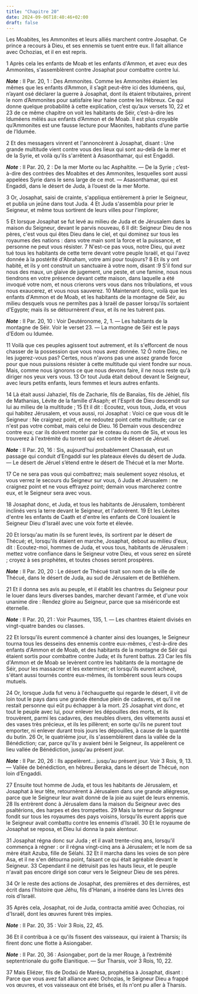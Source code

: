 ```yaml
---
title: "Chapitre 20"
date: 2024-09-06T18:40:46+02:00
draft: false
---
```



Les Moabites, les Ammonites et leurs alliés marchent contre Josaphat.
Ce prince a recours à Dieu, et ses ennemis se tuent entre eux.
Il fait alliance avec Ochozias, et il en est repris.


1 Après cela les enfants de Moab et les enfants d'Ammon, et avec eux des Ammonites, s'assemblèrent contre Josaphat pour combattre contre lui.

***Note*** :  II Par. 20, 1 : Des Ammonites. Comme les Ammonites étaient les mêmes que les enfants d’Ammon, il s’agit peut-être ici des Iduméens, qui, n’ayant osé déclarer la guerre à Josaphat, dont ils étaient tributaires, prirent le nom d’Ammonites pour satisfaire leur haine contre les Hébreux. Ce qui donne quelque probabilité à cette explication, c’est qu’aux versets 10, 22 et 23 de ce même chapitre on voit les habitants de Séir, c’est-à-dire les Iduméens mêlés aux enfants d’Ammon et de Moab. Il est plus croyable qu’Ammonites est une fausse lecture pour Maonites, habitants d’une partie de l’Idumée.

2 Et des messagers vinrent et l'annoncèrent à Josaphat, disant : Une grande multitude vient contre vous des lieux qui sont au-delà de la mer et de la Syrie, et voilà qu'ils s'arrêtent à Asasonthamar, qui est Engaddi.

***Note*** :  II Par. 20, 2 : De la mer Morte ou lac Asphaltite. ― De la Syrie ; c’est-à-dire des contrées des Moabites et des Ammonites, lesquelles sont aussi appelées Syrie dans le sens large de ce mot. ― Asasonthamar, qui est Engaddi, dans le désert de Juda, à l’ouest de la mer Morte.

3 Or, Josaphat, saisi de crainte, s'appliqua entièrement à prier le Seigneur, et publia un jeûne dans tout Juda. 4 Et Juda s'assembla pour prier le Seigneur, et même tous sortirent de leurs villes pour l'implorer,


5 Et lorsque Josaphat se fut levé au milieu de Juda et de Jérusalem dans la maison du Seigneur, devant le parvis nouveau, 6 Il dit: Seigneur Dieu de nos pères, c'est vous qui êtes Dieu dans le ciel, et qui dominez sur tous les royaumes des nations : dans votre main sont la force et la puissance, et personne ne peut vous résister. 7 N'est-ce pas vous, notre Dieu, qui avez tué tous les habitants de cette terre devant votre peuple Israël, et qui l'avez donnée à la postérité d'Abraham, votre ami pour toujours? 8 Et ils y ont habité, et ils y ont construit un sanctuaire à votre nom, disant :9 S'il fond sur nous des maux, un glaive de jugement, une peste, et une famine, nous nous tiendrons en votre présence devant cette maison, dans laquelle a été invoqué votre nom, et nous crierons vers vous dans nos tribulations, et vous nous exaucerez, et vous nous sauverez. 10 Maintenant donc, voilà que les enfants d'Ammon et de Moab, et les habitants de la montagne de Séir, au milieu desquels vous ne permîtes pas à Israël de
passer lorsqu'ils sortaient d'Egypte; mais ils se détournèrent d'eux, et ils ne les tuèrent pas.

***Note*** :  II Par. 20, 10 : Voir Deutéronome, 2, 1. ― Les habitants de la montagne de Séir. Voir le verset 23. ― La montagne de Séir est le pays d’Edom ou Idumée.

11 Voilà que ces peuples agissent tout autrement, et ils s'efforcent de nous chasser de la possession que vous nous avez donnée. 12 Ô notre Dieu, ne les jugerez-vous pas? Certes, nous n'avons pas une assez grande force pour que nous puissions résister à cette multitude qui vient fondre sur nous. Mais, comme nous ignorons ce que nous devons faire, il ne nous reste qu'à diriger nos yeux vers vous. 13 Or tout Juda était debout devant le Seigneur, avec leurs petits enfants, leurs femmes et leurs autres enfants.


14 Là était aussi Jahaziel, fils de Zacharie, fils de Banaïas, fils de Jéhiel, fils de Mathanias, Lévite de la famille d'Asaph; et l'Esprit de Dieu descendit sur lui au milieu de la multitude ; 15 Et il dit : Ecoutez, vous tous, Juda, et vous qui habitez Jérusalem, et vous aussi, roi Josaphat : Voici ce que vous dit le Seigneur : Ne craignez point, et ne redoutez point cette multitude; car ce n'est pas votre combat, mais celui de Dieu. 16 Demain vous descendrez contre eux; car ils doivent monter par le coteau du nom de Sis, et vous les trouverez à l'extrémité du torrent qui est contre le désert de Jéruel.

***Note*** :  II Par. 20, 16 : Sis, aujourd’hui probablement Chasasah, est un passage qui conduit d’Engaddi sur les plateaux élevés du désert de Juda. ― Le désert de Jéruel s’étend entre le désert de Thécué et la mer Morte.

17 Ce ne sera pas vous qui combattrez; mais seulement soyez résolus, et vous verrez le secours du Seigneur sur vous, ô Juda et Jérusalem : ne craignez point et ne vous effrayez point; demain vous marcherez contre eux, et le Seigneur sera avec vous.


18 Josaphat donc, et Juda, et tous les habitants de Jérusalem, tombèrent inclinés vers la terre devant le Seigneur, et l'adorèrent. 19 Et les Lévites d'entre les enfants de Caath et d'entre les enfants de Coré louaient le Seigneur Dieu d'Israël avec une voix forte et élevée.


20 Et lorsqu'au matin ils se furent levés, ils sortirent par le désert de Thécué; et, lorsqu'ils étaient en marche, Josaphat, debout au milieu d'eux, dit : Ecoutez-moi, hommes de Juda, et vous tous, habitants de Jérusalem : mettez votre confiance dans le Seigneur votre Dieu, et vous serez en sûreté ; croyez à ses prophètes, et toutes choses seront prospères.

***Note*** :  II Par. 20, 20 : Le désert de Thécué tirait son nom de la ville de Thécué, dans le désert de Juda, au sud de Jérusalem et de Bethléhem.

21 Et il donna ses avis au peuple, et il établit les chantres du Seigneur pour le louer dans leurs diverses bandes, marcher devant l'armée, et d'une voix unanime dire : Rendez gloire au Seigneur, parce que sa miséricorde est éternelle.

***Note*** :  II Par. 20, 21 : Voir Psaumes, 135, 1. ― Les chantres étaient divisés en vingt-quatre bandes ou classes.

22 Et lorsqu'ils eurent commencé à chanter ainsi des louanges, le Seigneur tourna tous les desseins des ennemis contre eux-mêmes, c'est-à-dire des enfants d'Ammon et de Moab, et des habitants de la montagne de Séir qui étaient sortis pour combattre contre Juda; et ils furent battus. 23 Car les fils d'Ammon et de Moab se levèrent contre les habitants de la montagne de Séir, pour les massacrer et les exterminer; et lorsqu'ils eurent achevé, s'étant aussi tournés contre eux-mêmes, ils tombèrent sous leurs coups mutuels.


24 Or, lorsque Juda fut venu à l'échauguette qui regarde le désert, il vit de loin tout le pays dans une grande étendue plein de cadavres, et qu'il ne restait personne qui eût pu échapper à la mort. 25 Josaphat vint donc, et tout le peuple avec lui, pour enlever les dépouilles des morts, et ils trouvèrent, parmi les cadavres, des meubles divers, des vêtements aussi et des vases très précieux, et ils les pillèrent; en sorte qu'ils ne purent tout emporter, ni enlever durant trois jours les dépouilles, à cause de la quantité du butin. 26 Or, le quatrième jour, ils s'assemblèrent dans la vallée de la Bénédiction; car, parce qu'ils y avaient béni le Seigneur, ils appelèrent ce lieu vallée de Bénédiction, jusqu'au présent jour.

***Note*** :  II Par. 20, 26 : Ils appelèrent… jusqu’au présent jour. Voir 3 Rois, 9, 13. ― Vallée de bénédiction, en hébreu Beraka, dans le désert de Thécué, non loin d’Engaddi.

27 Ensuite tout homme de Juda, et tous les habitants de Jérusalem, et Josaphat à leur tête, retournèrent à Jérusalem dans une grande allégresse, parce que le Seigneur leur avait donné de la joie au sujet de leurs ennemis. 28 Ils entrèrent donc à Jérusalem dans la maison du Seigneur avec des psaltérions, des harpes et des trompettes. 29 Mais la terreur du Seigneur fondit sur tous les royaumes des pays voisins, lorsqu'ils eurent appris que le Seigneur avait combattu contre les ennemis d'Israël. 30 Et le royaume de Josaphat se reposa, et Dieu lui donna la paix alentour.


31 Josaphat régna donc sur Juda ; et il avait trente-cinq ans, lorsqu'il commença à régner : or il régna vingt-cinq ans à Jérusalem; et le nom de sa mère était Azuba, fille de Sélahi. 32 Et il marcha dans les voies de son père Asa, et il ne s'en détourna point, faisant ce qui était agréable devant le Seigneur. 33 Cependant il ne détruisit pas les hauts lieux, et le peuple n'avait pas encore dirigé son cœur vers le Seigneur Dieu de ses pères.


34 Or le reste des actions de Josaphat, des premières et des dernières, est écrit dans l'histoire que Jéhu, fils d'Hanani, a insérée dans les Livres des rois d'Israël.


35 Après cela, Josaphat, roi de Juda, contracta amitié avec Ochozias, roi d'Israël, dont les œuvres furent très impies.

***Note*** :  II Par. 20, 35 : Voir 3 Rois, 22, 45.

36 Et il contribua à ce qu'ils fissent des vaisseaux, qui iraient à Tharsis; ils firent donc une flotte à Asiongaber.

***Note*** :  II Par. 20, 36 : Asiongaber, port de la mer Rouge, à l’extrémité septentrionale du golfe Elanitique. ― Sur Tharsis, voir 3 Rois, 10, 22.

37 Mais Eliézer, fils de Dodaü de Marésa, prophétisa à Josaphat, disant : Parce que vous avez fait alliance avec Ochozias, le Seigneur Dieu a frappé vos œuvres, et vos vaisseaux ont été brisés, et ils n'ont pu aller à Tharsis.

